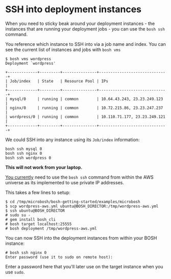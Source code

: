 # SSH into deployment instances

When you need to sticky beak around your deployment instances - the instances that are running your deployment jobs - you can use the `bosh ssh` command.

You reference which instance to SSH into via a job name and index. You can see the current list of instances and jobs with `bosh vms`

```
$ bosh vms wordpress
Deployment `wordpress'

+-------------+---------+---------------+------------------------------+
| Job/index   | State   | Resource Pool | IPs                          |
+-------------+---------+---------------+------------------------------+
| mysql/0     | running | common        | 10.64.43.243, 23.23.249.123  |
| nginx/0     | running | common        | 10.72.215.86, 23.23.247.237  |
| wordpress/0 | running | common        | 10.110.71.177, 23.23.249.121 |
+-------------+---------+---------------+------------------------------+
```

We could SSH into any instance using its `Job/index` information:

```
bosh ssh mysql 0
bosh ssh nginx 0
bosh ssh wordpress 0
```

**This will not work from your laptop.**

[You currently](http://groups.google.com/a/cloudfoundry.org/group/bosh-users/msg/514052ab1fb851e4) need to use the `bosh ssh` command from within the AWS universe as its implemented to use private IP addresses.

This takes a few lines to setup:

```
$ cd /tmp/microbosh/bosh-getting-started/examples/microbosh
$ scp wordpress-aws.yml ubuntu@BOSH_DIRECTOR:/tmp/wordpress-aws.yml
$ ssh ubuntu@BOSH_DIRECTOR
# sudo su -
# gem install bosh_cli
# bosh target localhost:25555
# bosh deployment /tmp/wordpress-aws.yml
```

You can now SSH into the deployment instances from within your BOSH instance:

```
# bosh ssh nginx 0
Enter password (use it to sudo on remote host): 
```

Enter a password here that you'll later use on the target instance when you use `sudo`.



